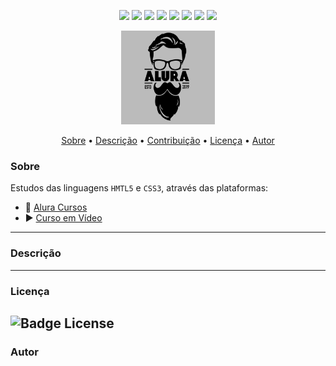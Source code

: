 <p align="center">
<img src="https://img.shields.io/static/v1?label=HTML&message=Framework&color=red&style=flat&logo=HTML5">
<img src="http://img.shields.io/static/v1?label=CSS&message=Framework&color=red&style=flat&logo=CSS3">
<img src="https://img.shields.io/github/commits-since/daiccordeiro/html-css/v1.0.svg">
<img src="https://img.shields.io/github/forks/daiccordeiro/html-css">
<img src="https://img.shields.io/github/stars/daiccordeiro/html-css">
<img src="https://img.shields.io/github/last-commit/daiccordeiro/html-css">
<img src="https://img.shields.io/github/license/daiccordeiro/html-css">
<img src="http://img.shields.io/static/v1?label=Status&message=Em%20Desenvolvimento&color=yellow&style=flat&logo">
</p>

<p align="center">
<a href = "https://github.com/daiccordeiro/html-css/tree/main/alura-cursos/barbearia-alura"><img src="https://raw.githubusercontent.com/daiccordeiro/midias/main/imgs/projetos-front/barbearia_alura_logo.png" alt="banner-html-css" width=150 height=150></a>
</p>

<p align="center">
 <a href="#sobre">Sobre</a> • 
<!-- <a href="#status">Status</a> • -->
 <a href="#descrição">Descrição</a> • 
 <a href="#contribuicao">Contribuição</a> • 
 <a href="#licença">Licença</a> • 
 <a href="#autor">Autor</a>
</p>

### Sobre
Estudos das linguagens `HMTL5` e `CSS3`, através das plataformas:
- :rocket: [Alura Cursos](https://cursos.alura.com.br/) 
- :arrow_forward: [Curso em Vídeo](https://www.youtube.com/c/CursoemV%C3%ADdeo)
---

<!--### Status
![Badge em Desenvolvimento](http://img.shields.io/static/v1?label=Status&message=Em%20Desenvolvimento&color=yellow&style=flat&logo)
- :warning: **Status do Projeto:** *Em desenvolvimento*
---  -->

### Descrição
 
---

### Licença
![Badge License](http://img.shields.io/static/v1?label=License&message=MIT&color=GREEN&style=flat&logo=MIT)
---

### Autor

<!--#239120 

#E60012 vermelho pinterest

#1DB954 verde spotify

#33CCFF azul waze

#5C2D91 roxo visual studio

?style=for-the-badge&logo=appveyor 

?style=flat&logo=appveyor
-->
